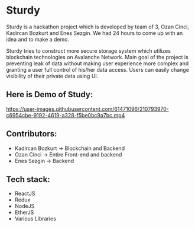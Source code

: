 # Sturdy

Sturdy is a hackathon project which is developed by team of 3, Ozan Cinci, Kadircan Bozkurt and Enes Sezgin. We had 24 hours to come up with an idea and to make a demo.

Sturdy tries to construct more secure storage system which utilizes blockchain technologies on Avalanche Network. Main goal of the project is preventing leak of data without making user experience more complex and granting a user full control of his/her data access. Users can easily change visibility of their private data using UI.

## Here is Demo of Study:

https://user-images.githubusercontent.com/61471096/210793970-c6954cbe-9192-4619-a328-f5be0bc9a7bc.mp4



## Contributors:
- Kadircan Bozkurt -> Blockchain and Backend
- Ozan Cinci -> Entire Front-end and backend
- Enes Sezgin -> Backend


## Tech stack:
- ReactJS
- Redux
- NodeJS
- EtherJS
- Various Libraries
